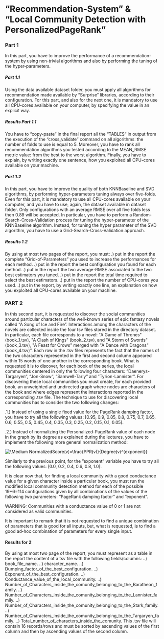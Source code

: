 # “Recommendation-System” & “Local Community Detection with PersonalizedPageRank”

### Part 1
In this part, you have to improve the performance of a recommendation-system by using non-trivial algorithms and also by performing the tuning of the hyper-parameters.

##### Part 1.1
Using the data available dataset folder, you must apply all algorithms for recommendation made available by “Surprise” libraries, according to their configuration.
For this part, and also for the next one, it is mandatory to use all CPU-cores available on your computer, by specifying the value in an explicit way.

##### Results Part 1.1
You have to “copy-paste” in the final report all the “TABLES” in output from the execution of the “cross_validate” command on all algorithms: the number of folds to use is equal to 5.
Moreover, you have to rank all recommendation algorithms you tested according to the MEAN_RMSE metric value: from the best to the worst algorithm.
Finally, you have to explain, by writing exactly one sentence, how you exploited all CPU-cores available on your machine.

##### Part 1.2
In this part, you have to improve the quality of both KNNBaseline and SVD algorithms, by performing hyper-parameters tuning always over five-folds. Even for this part, it is mandatory to use all CPU-cores available on your computer, and you have to use, again, the dataset available in dataset folder.
Only configurations with an average RMSE over all five folds less then 0.89 will be accepted. In particular, you have to perform a Random-Search-Cross-Validation process for tuning the hyper-parameter of the KNNBaseline algorithm. Instead, for tuning the hyper parameter of the SVD algorithm, you have to use a Grid-Search-Cross-Validation approach.


##### Results 1.2
By using at most two pages of the report, you must:
.) put in the report the complete “Grid-of-Parameters” you used to increase the performances for each method.
.) put in the report the best configuration you found for each method.
.) put in the report the two average-RMSE associated to the two best estimators you tuned. 
.) put in the report the total time required to select the best estimators.
.) put in the report the number of CPU-cores you used.
.) put in the report, by writing exactly one line, an explanation on how you exploited all CPU-cores available on your machine.

### PART 2
In this second part, it is requested to discover the social communities around particular characters of the well-known series of epic fantasy novels called “A Song of Ice and Fire”. 
Interactions among the characters of the novels are collected inside the four tsv files stored in the directory dataset. In particular, each file corresponds to a novel: "A Game of Thrones" (book_1.tsv), "A Clash of Kings" (book_2.tsv), and "A Storm of Swords" (book_3.tsv), "A Feast for Crows" merged with "A Dance with Dragons" (book_4.tsv)”. Each row in the .tsv files represents the fact that the names of the two characters represented in the first and second column appeared within 15 words of one another in the corresponding book.
What is requested it is to discover, for each book of the series, the local communities centered in only the following four characters: ”Daenerys-Targaryen”, ”Jon-Snow”, ”Samwell-Tarly” and ”Tyrion-Lannister”. For discovering these local communities you must create, for each provided book, an unweighted and undirected graph where nodes are characters of the book and where edges represent the interactions reported in the corresponding .tsv file.
The technique to use for discovering local communities has to consider the two following changes: 

.1.) Instead of using a single fixed value for the PageRank damping factor, you have to try all the following values: [0.95, 0.9, 0.85, 0.8, 0.75, 0.7, 0.65, 0.6, 0.55, 0.5, 0.45, 0.4, 0.35, 0.3, 0.25, 0.2, 0.15, 0.1, 0.05].

.2.) Instead of normalizing the Personalized-PageRank value of each node in the graph by its degree as explained during the lectures, you have to implement the following more general normalization method: 

![\Medium NormalizedScore(v)=\frac{PPR(v)}{Degree(v)^{exponent}}](https://latex.codecogs.com/svg.latex?\Large&space;NormalizedScore(v)=\frac{PPR(v)}{Degree(v)^{exponent}})

Similarly to the previous point, for the ”exponent” variable you have to try all the following values: [0.0, 0.2, 0.4, 0.6, 0.8, 1.0].

It is clear now that, for finding a local community with a good conductance value for a given character inside a particular book, you must run the modified local community detection method for each of the possible 19*6=114 configurations given by all combinations of the values of the following two parameters: “PageRank damping factor” and ”exponent”.

WARNING: Communities with a conductance value of 0 or 1 are not considered as valid communities.

It is important to remark that it is not requested to find a unique combination of parameters that is good for all inputs, but, what is requested, is to find a good ad-hoc combination of parameters for every single input.


#### Results for 2
By using at most two page of the report, you must represent as a table in the report the content of a tsv file with the following fields/columns:
..) book_file_name.
..) character_name.
..) Dumping_factor_of_the_best_configuration.
..) Exponent_of_the_best_configuration.
..) Conductance_value_of_the_local_community.
..) Number_of_Characters_inside_the_comunity_belonging_to_the_Baratheon_family.
..) Number_of_Characters_inside_the_comunity_belonging_to_the_Lannister_family.
..) Number_of_Characters_inside_the_comunity_belonging_to_the_Stark_family.
..) Number_of_Characters_inside_the_comunity_belonging_to_the_Targaryen_family.
..) Total_number_of_characters_inside_the_comunity.
This .tsv file will contain 16 records/rows and must be sorted by ascending values of the first column and then by ascending values of the second column.
